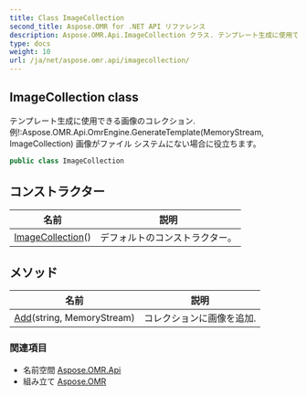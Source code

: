 ```yaml
---
title: Class ImageCollection
second_title: Aspose.OMR for .NET API リファレンス
description: Aspose.OMR.Api.ImageCollection クラス. テンプレート生成に使用できる画像のコレクション. 例Aspose.OMR.Api.OmrEngine.GenerateTemplateMemoryStream ImageCollection 画像がファイル システムにない場合に役立ちます
type: docs
weight: 10
url: /ja/net/aspose.omr.api/imagecollection/
---
```

## ImageCollection class

テンプレート生成に使用できる画像のコレクション. 例!:Aspose.OMR.Api.OmrEngine.GenerateTemplate(MemoryStream, ImageCollection) 画像がファイル システムにない場合に役立ちます。

```csharp
public class ImageCollection
```

## コンストラクター

| 名前 | 説明 |
| --- | --- |
| [ImageCollection](imagecollection/)() | デフォルトのコンストラクター。 |

## メソッド

| 名前 | 説明 |
| --- | --- |
| [Add](../../aspose.omr.api/imagecollection/add/)(string, MemoryStream) | コレクションに画像を追加. |

### 関連項目

* 名前空間 [Aspose.OMR.Api](../../aspose.omr.api/)
* 組み立て [Aspose.OMR](../../)


